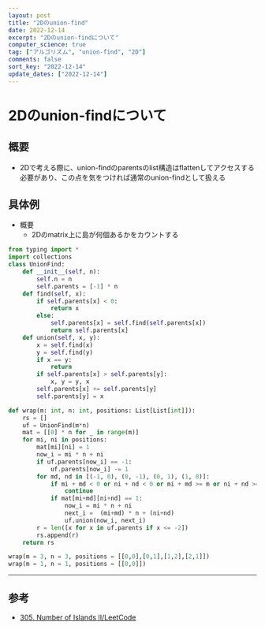 ```yaml
---
layout: post
title: "2Dのunion-find"
date: 2022-12-14
excerpt: "2Dのunion-findについて"
computer_science: true
tag: ["アルゴリズム", "union-find", "2D"]
comments: false
sort_key: "2022-12-14"
update_dates: ["2022-12-14"]
---
```


# 2Dのunion-findについて

## 概要
 - 2Dで考える際に、union-findのparentsのlist構造はflattenしてアクセスする必要があり、この点を気をつければ通常のunion-findとして扱える
 
## 具体例
 - 概要
   - 2Dのmatrix上に島が何個あるかをカウントする

```python
from typing import *
import collections
class UnionFind:
    def __init__(self, n):
        self.n = n
        self.parents = [-1] * n
    def find(self, x):
        if self.parents[x] < 0:
            return x
        else:
            self.parents[x] = self.find(self.parents[x])
            return self.parents[x]
    def union(self, x, y):
        x = self.find(x)
        y = self.find(y)
        if x == y:
            return
        if self.parents[x] > self.parents[y]:
            x, y = y, x
        self.parents[x] += self.parents[y]
        self.parents[y] = x

def wrap(m: int, n: int, positions: List[List[int]]):
    rs = []
    uf = UnionFind(m*n)
    mat = [[0] * n for _ in range(m)]
    for mi, ni in positions:
        mat[mi][ni] = 1
        now_i = mi * n + ni
        if uf.parents[now_i] == -1:
            uf.parents[now_i] -= 1
        for md, nd in [(-1, 0), (0, -1), (0, 1), (1, 0)]:
            if mi + md < 0 or ni + nd < 0 or mi + md >= m or ni + nd >= n:
                continue
            if mat[mi+md][ni+nd] == 1:
                now_i = mi * n + ni
                next_i =  (mi+md) * n + (ni+nd)
                uf.union(now_i, next_i)
        r = len([x for x in uf.parents if x <= -2])
        rs.append(r)
    return rs

wrap(m = 3, n = 3, positions = [[0,0],[0,1],[1,2],[2,1]])
wrap(m = 1, n = 1, positions = [[0,0]])
```


---

## 参考
 - [305. Number of Islands II/LeetCode](https://leetcode.com/problems/number-of-islands-ii)


